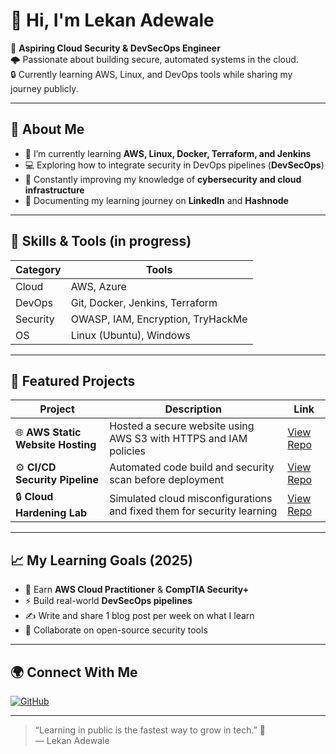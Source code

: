 # 👋 Hi, I'm Lekan Adewale  

🎯 **Aspiring Cloud Security & DevSecOps Engineer**  
🌩️ Passionate about building secure, automated systems in the cloud.  
🔒 Currently learning AWS, Linux, and DevOps tools while sharing my journey publicly.

---

## 🚀 About Me
- 🌱 I’m currently learning **AWS, Linux, Docker, Terraform, and Jenkins**  
- 💻 Exploring how to integrate security in DevOps pipelines (**DevSecOps**)  
- 🧠 Constantly improving my knowledge of **cybersecurity and cloud infrastructure**  
- 📝 Documenting my learning journey on **LinkedIn** and **Hashnode**

---

## 🧩 Skills & Tools (in progress)
| Category | Tools |
|-----------|--------|
| Cloud | AWS, Azure |
| DevOps | Git, Docker, Jenkins, Terraform |
| Security | OWASP, IAM, Encryption, TryHackMe |
| OS | Linux (Ubuntu), Windows |

---

## 💼 Featured Projects
| Project | Description | Link |
|----------|--------------|------|
| 🌐 **AWS Static Website Hosting** | Hosted a secure website using AWS S3 with HTTPS and IAM policies | [View Repo](#) |
| ⚙️ **CI/CD Security Pipeline** | Automated code build and security scan before deployment | [View Repo](#) |
| 🔒 **Cloud Hardening Lab** | Simulated cloud misconfigurations and fixed them for security learning | [View Repo](#) |

---

## 📈 My Learning Goals (2025)
- 🏅 Earn **AWS Cloud Practitioner** & **CompTIA Security+**  
- ⚡ Build real-world **DevSecOps pipelines**  
- ✍️ Write and share 1 blog post per week on what I learn  
- 🤝 Collaborate on open-source security tools

---

## 🌍 Connect With Me

[![GitHub](https://img.shields.io/badge/GitHub-000?style=flat&logo=github)](https://github.com/lekanadewale)

---

> “Learning in public is the fastest way to grow in tech.” 🚀  
> — Lekan Adewale

<!---
Laycoonz/Laycoonz is a ✨ special ✨ repository because its `README.md` (this file) appears on your GitHub profile.
You can click the Preview link to take a look at your changes.
--->

